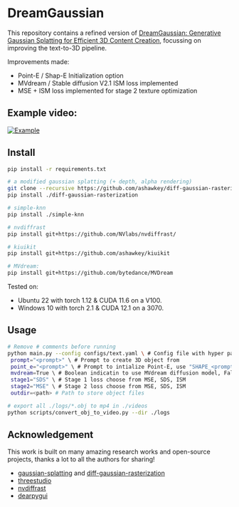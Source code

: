 # DreamGaussian

This repository contains a refined version of [DreamGaussian: Generative Gaussian Splatting for Efficient 3D Content Creation](https://arxiv.org/abs/2309.16653), focussing on improving the text-to-3D pipeline.

Improvements made:
* Point-E / Shap-E Initialization option
* MVdream / Stable diffusion V2.1 ISM loss implemented
* MSE + ISM loss implemented for stage 2 texture optimization

## Example video: 
[![Example](https://markdown-videos-api.jorgenkh.no/url?url=https%3A%2F%2Fyoutu.be%2FrgkWRRVUFQE)](https://youtu.be/rgkWRRVUFQE)


## Install

```bash
pip install -r requirements.txt

# a modified gaussian splatting (+ depth, alpha rendering)
git clone --recursive https://github.com/ashawkey/diff-gaussian-rasterization
pip install ./diff-gaussian-rasterization

# simple-knn
pip install ./simple-knn

# nvdiffrast
pip install git+https://github.com/NVlabs/nvdiffrast/

# kiuikit
pip install git+https://github.com/ashawkey/kiuikit

# MVdream:
pip install git+https://github.com/bytedance/MVDream

```

Tested on:

- Ubuntu 22 with torch 1.12 & CUDA 11.6 on a V100.
- Windows 10 with torch 2.1 & CUDA 12.1 on a 3070.

## Usage

```bash
# Remove # comments before running
python main.py --config configs/text.yaml \ # Config file with hyper parameters
 prompt="<prompt>" \ # Prompt to create 3D object from
 point_e="<prompt>" \ # Prompt to intialize Point-E, use "SHAPE_<prompt>" to use Shap-E, remove to use random init
 mvdream=True \ # Boolean indicatin to use MVdream diffusion model, False uses Stable Diffusion V2.1
 stage1="SDS" \ # Stage 1 loss choose from MSE, SDS, ISM
 stage2="MSE" \ # Stage 2 loss choose from MSE, SDS, ISM
 outdir=<path> # Path to store object files
```

```bash
# export all ./logs/*.obj to mp4 in ./videos
python scripts/convert_obj_to_video.py --dir ./logs
```

## Acknowledgement

This work is built on many amazing research works and open-source projects, thanks a lot to all the authors for sharing!

- [gaussian-splatting](https://github.com/graphdeco-inria/gaussian-splatting) and [diff-gaussian-rasterization](https://github.com/graphdeco-inria/diff-gaussian-rasterization)
- [threestudio](https://github.com/threestudio-project/threestudio)
- [nvdiffrast](https://github.com/NVlabs/nvdiffrast)
- [dearpygui](https://github.com/hoffstadt/DearPyGui)
